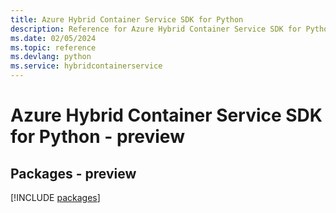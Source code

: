 ```yaml
---
title: Azure Hybrid Container Service SDK for Python
description: Reference for Azure Hybrid Container Service SDK for Python
ms.date: 02/05/2024
ms.topic: reference
ms.devlang: python
ms.service: hybridcontainerservice
---
```

# Azure Hybrid Container Service SDK for Python - preview
## Packages - preview
[!INCLUDE [packages](hybrid-container-service-index.md)]